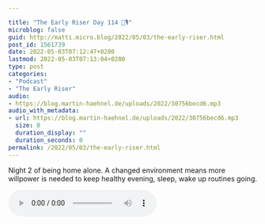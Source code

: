 ```yaml
---

title: "The Early Riser Day 114 🌅🎙"
microblog: false
guid: http://matti.micro.blog/2022/05/03/the-early-riser.html
post_id: 1561739
date: 2022-05-03T07:12:47+0200
lastmod: 2022-05-03T07:13:04+0200
type: post
categories:
- "Podcast"
- "The Early Riser"
audio:
- https://blog.martin-haehnel.de/uploads/2022/30756becd6.mp3
audio_with_metadata:
- url: https://blog.martin-haehnel.de/uploads/2022/30756becd6.mp3
  size: 0
  duration_display: ""
  duration_seconds: 0
permalink: /2022/05/03/the-early-riser.html
---
```

Night 2 of being home alone. A changed environment means more willpower is needed to keep healthy evening, sleep, wake up routines going.

<audio controls="controls" src="https://blog.martin-haehnel.de/uploads/2022/30756becd6.mp3" preload="metadata" />
